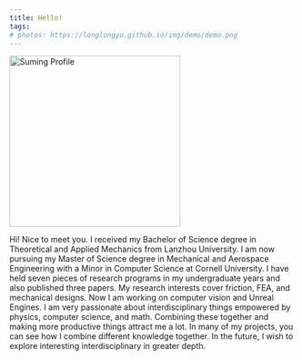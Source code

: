 ```yaml
---
title: Hello!
tags:
# photos: https://longlongyu.github.io/img/demo/demo.png 
---
```


<img src ="D:\FullStackDevelop\PersonalWeb\blog1\blog\source\_posts\Suming.png" alt="Suming Profile" width="300" height="300">
 
<!-- {% fancybox https://longlongyu.github.io/img/demo/demo.png [img_thumbnail] [img_caption] %} -->
Hi! Nice to meet you. I received my Bachelor of Science degree in Theoretical and Applied Mechanics from Lanzhou University. I am now pursuing my Master of Science degree in Mechanical and Aerospace Engineering with a Minor in Computer Science at Cornell University. I have held seven pieces of research programs in my undergraduate years and also published three papers. My research interests cover friction, FEA, and mechanical designs. Now I am working on computer vision and Unreal Engines. I am very passionate about interdisciplinary things empowered by physics, computer science, and math. Combining these together and making more productive things attract me a lot. In many of my projects, you can see how I combine different knowledge together. In the future, I wish to explore interesting interdisciplinary in greater depth.